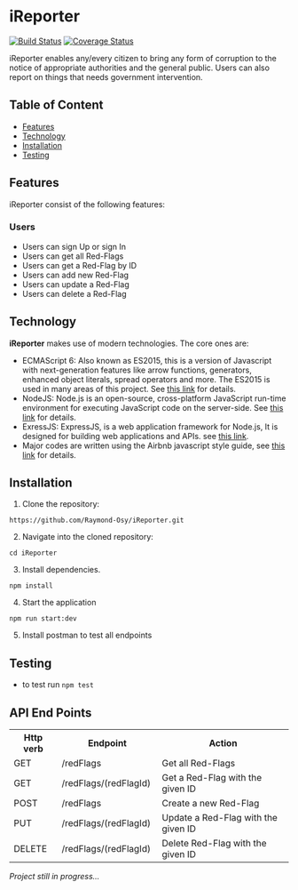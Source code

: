 # iReporter

[![Build Status](https://travis-ci.org/Raymond-Osy/iReporter.svg?branch=ch-travisBuild-%23162341903)](https://travis-ci.org/Raymond-Osy/iReporter)
[![Coverage Status](https://coveralls.io/repos/github/Raymond-Osy/iReporter/badge.svg?branch=develop)](https://coveralls.io/github/Raymond-Osy/iReporter?branch=develop)

iReporter enables any/every citizen to bring any form of corruption to the notice of appropriate authorities and the general public. Users can also report on things that needs government intervention.

## Table of Content

* [Features](#features)
* [Technology](#technology)
* [Installation](#installation)
* [Testing](#testing)

## Features
iReporter consist of the following features:
###  Users
- Users can sign Up or sign In
- Users can get all Red-Flags
- Users can get a Red-Flag by ID
- Users can add new Red-Flag
- Users can update a Red-Flag
- Users can delete a Red-Flag


## Technology

**iReporter** makes use of modern technologies. The core ones are:

* ECMAScript 6: Also known as ES2015, this is a version of Javascript with
    next-generation features like arrow functions, generators, enhanced object literals,
    spread operators and more. The ES2015 is used in many areas of this project. See [this link](https://en.wikipedia.org/wiki/ECMAScript) for details.
* NodeJS: Node.js is an open-source, cross-platform JavaScript run-time environment for executing JavaScript code on the server-side.
    See [this link](https://en.wikipedia.org/wiki/Node.js) for details.
* ExressJS: ExpressJS, is a web application framework for Node.js, It is designed for building web applications and APIs.
    see [this link](https://en.wikipedia.org/wiki/Express.js).
* Major codes are written using the Airbnb javascript style guide, see [this link](https://github.com/airbnb/javascript) for details.

## Installation
1. Clone the repository:
```
https://github.com/Raymond-Osy/iReporter.git
```
2. Navigate into the cloned repository:
```
cd iReporter
```
3. Install dependencies.
```
npm install
```
4. Start the application
```
npm run start:dev
```
5. Install postman to test all endpoints

## Testing
- to test run `npm test`

## API End Points
<table>
<tr><th>Http verb</th><th>Endpoint</th><th>Action</th></tr>
<tr> <td>GET</td> <td> /redFlags </td> <td>Get all Red-Flags</td></tr>
<tr> <td>GET</td><td>/redFlags/(redFlagId)  </td><td>Get a Red-Flag with the given ID</td></tr>
<tr> <td>POST</td> <td>/redFlags </td><td>Create a new Red-Flag</td></tr>
<tr> <td>PUT</td><td>/redFlags/(redFlagId)  </td><td>Update a Red-Flag with the given ID</td></tr>
<tr><td>DELETE</td><td>/redFlags/(redFlagId)</td><td>  Delete Red-Flag with the given ID </td></tr>
</table>

<i>Project still in progress...</i>